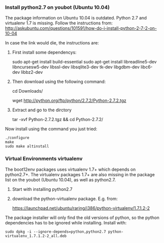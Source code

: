 ### Install python2.7 on youbot (Ubuntu 10.04)
The package information on Ubuntu 10.04 is outdated. Python 2.7 and virtualenv 1.7 is missing.
Follow the instructions from:
http://askubuntu.com/questions/101591/how-do-i-install-python-2-7-2-on-10-04

In case the link would die, the instructions are:
1. First install some dependencys:

    sudo apt-get install build-essential
    sudo apt-get install libreadline5-dev libncursesw5-dev libssl-dev libsqlite3-dev tk-dev libgdbm-dev libc6-dev libbz2-dev

2. Then download using the following command:

    cd Downloads/

    wget http://python.org/ftp/python/2.7.2/Python-2.7.2.tgz

3. Extract and go to the dirctory

    tar -xvf Python-2.7.2.tgz && cd Python-2.7.2/

Now install using the command you just tried:

    ./configure
    make
    sudo make altinstall

### Virtual Environments virtualenv
The boot12env packages uses virtualenv 1.7+ which depends on python2.7+.
The virtualenv packages 1.7+ are also missing in the package list on the youbot (Ubuntu 10.04), as well as python2.7.

1. Start with installing python2.7

2. download the python-virtualenv package. E.g. from:

    https://launchpad.net/ubuntu/raring/i386/python-virtualenv/1.7.1.2-2

The package installer will only find the old versions of python, so the python dependencies has to be ignored while installing.
Install with:

    sudo dpkg -i --ignore-depends=python,python2.7 python-virtualenv_1.7.1.2-2_all.deb

